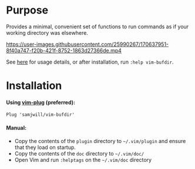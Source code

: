 # Purpose

Provides a minimal, convenient set of functions to run commands as if your working directory was elsewhere.


https://user-images.githubusercontent.com/25990267/170637951-8f40a747-f20b-421f-8752-1863d27366de.mp4


See [here](https://github.com/SamuelWilliams256/vim-bufdir/blob/main/doc/vim-bufdir.txt) for usage details, or after installation, run `:help vim-bufdir`.

# Installation

#### Using [vim-plug](https://github.com/junegunn/vim-plug) (preferred):

    Plug 'samjwill/vim-bufdir'

#### Manual:

* Copy the contents of the `plugin` directory to `~/.vim/plugin` and ensure that they load on startup.
* Copy the contents of the `doc` directory to `~/.vim/doc/`
* Open Vim and run `:helptags` on the `~/.vim/doc` directory
